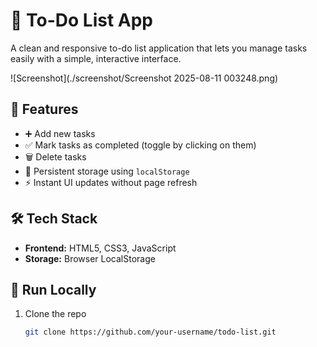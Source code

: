 # 📝 To-Do List App

A clean and responsive to-do list application that lets you manage tasks easily with a simple, interactive interface.

![Screenshot](./screenshot/Screenshot 2025-08-11 003248.png)

## 🔧 Features

- ➕ Add new tasks
- ✅ Mark tasks as completed (toggle by clicking on them)
- 🗑️ Delete tasks
- 💾 Persistent storage using `localStorage`
- ⚡ Instant UI updates without page refresh

## 🛠️ Tech Stack

- **Frontend:** HTML5, CSS3, JavaScript 
- **Storage:** Browser LocalStorage

## 🚀 Run Locally

1. Clone the repo  
   ```bash
   git clone https://github.com/your-username/todo-list.git
